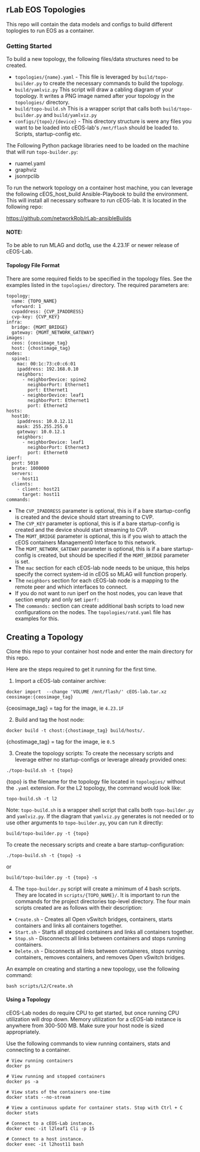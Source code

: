 ## rLab EOS Topologies

This repo will contain the data models and configs to build different toplogies to run EOS as a container.

### Getting Started
To build a new topology, the following files/data structures need to be created.
- `topologies/{name}.yaml` - This file is leveraged by `build/topo-builder.py` to create the necessary commands to build the topology.
- `build/yamlviz.py` This script will draw a cabling diagram of your topology. It writes a PNG image named after your topology in the `topologies/` directory. 
- `build/topo-build.sh` This is a wrapper script that calls both `build/topo-builder.py` and `build/yamlviz.py`
- `configs/{topo}/{device}` - This directory structure is were any files you want to be loaded into cEOS-lab's `/mnt/flash` should be loaded to.  Scripts, startup-config etc.

The Following Python package libraries need to be loaded on the machine that will run `topo-builder.py`:
- ruamel.yaml
- graphviz
- jsonrpclib

To run the network topology on a container host machine, you can leverage the following cEOS_host_build Ansible-Playbook to build the environment.  This will install all necessary software to run cEOS-lab. It is located in the following repo:

https://github.com/networkRob/rLab-ansibleBuilds

#### NOTE:
To be able to run MLAG and dot1q, use the 4.23.1F or newer release of cEOS-Lab.

#### Topology File Format
There are some required fields to be specified in the topology files.  See the examples listed in the `topologies/` directory.  The required parameters are:
```
topology:
  name: {TOPO_NAME}
  vforward: 1
  cvpaddress: {CVP_IPADDRESS}
  cvp-key: {CVP_KEY}
infra:
  bridge: {MGMT_BRIDGE}
  gateway: {MGMT_NETWORK_GATEWAY}
images:
  ceos: {ceosimage_tag}
  host: {chostimage_tag}
nodes:
  spine1:
    mac: 00:1c:73:c0:c6:01
    ipaddress: 192.168.0.10
    neighbors:
      - neighborDevice: spine2
        neighborPort: Ethernet1
        port: Ethernet1
      - neighborDevice: leaf1
        neighborPort: Ethernet1
        port: Ethernet2
hosts:
  host10:
    ipaddress: 10.0.12.11
    mask: 255.255.255.0
    gateway: 10.0.12.1
    neighbors:
      - neighborDevice: leaf1
        neighborPort: Ethernet3
        port: Ethernet0
iperf:
  port: 5010
  brate: 1000000
  servers:
    - host11
  clients:
    - client: host21
      target: host11
commands:
```

- The `CVP_IPADDRESS` parameter is optional, this is if a bare startup-config is created and the device should start streaming to CVP.
- The `CVP_KEY` parameter is optional, this is if a bare startup-config is created and the device should start streaming to CVP.
- The `MGMT_BRIDGE` parameter is optional, this is if you wish to attach the cEOS containers Management0 Interface to this network.
- The `MGMT_NETWORK_GATEWAY` parameter is optional, this is if a bare startup-config is created, but should be specified if the `MGMT_BRIDGE` parameter is set.
- The `mac` section for each cEOS-lab node needs to be unique, this helps specify the correct system-id in cEOS so MLAG will function properly.
- The `neighbors` section for each cEOS-lab node is a mapping to the remote peer and which interfaces to connect.
- If you do not want to run iperf on the host nodes, you can leave that section empty and only set `iperf:`
- The `commands:` section can create additional bash scripts to load new configurations on the nodes.  The `topologies/ratd.yaml` file has examples for this.

## Creating a Topology

Clone this repo to your container host node and enter the main directory for this repo.

Here are the steps required to get it running for the first time.

1. Import a cEOS-lab container archive:
```
docker import  --change 'VOLUME /mnt/flash/' cEOS-lab.tar.xz ceosimage:{ceosimage_tag}
```
{ceosimage_tag} = tag for the image, ie `4.23.1F`

2. Build and tag the host node:
```
docker build -t chost:{chostimage_tag} build/hosts/.
```
{chostimage_tag} = tag for the image, ie `0.5`

3. Create the topology scripts:
To create the necessary scripts and leverage either no startup-configs or leverage already provided ones:
```
./topo-build.sh -t {topo}
```

{topo} is the filename for the topology file located in `topologies/` without the `.yaml` extension. For the L2 topology, the command would look like:
```
topo-build.sh -t l2
```
Note: `topo-build.sh` is a wrapper shell script that calls both `topo-builder.py` and `yamlviz.py`. If the diagram that `yamlviz.py` generates is not needed or to use other arguments to `topo-builder.py`, you can run it directly:
```
build/topo-builder.py -t {topo}
```
To create the necessary scripts and create a bare startup-configuration:
```
./topo-build.sh -t {topo} -s
```

or

```
build/topo-builder.py -t {topo} -s
```

4. The `topo-builder.py` script will create a minimum of 4 bash scripts.  They are located in `scripts/{TOPO_NAME}/`.  It is important to run the commands for the project directories top-level directory.
The four main scripts created are as follows with their description:
- `Create.sh` - Creates all Open vSwitch bridges, containers, starts containers and links all containers together.
- `Start.sh` - Starts all stopped containers and links all containers together.
- `Stop.sh` - Disconnects all links between containers and stops running containers.
- `Delete.sh` - Disconnects all links between containeres, stops running containers, removes containers, and removes Open vSwitch bridges.

An example on creating and starting a new topology, use the following command:
```
bash scripts/L2/Create.sh
```

#### Using a Topology
cEOS-Lab nodes do require CPU to get started, but once running CPU utilization will drop down.  Memory utilization for a cEOS-lab instance is anywhere from 300-500 MB.  Make sure your host node is sized appropriately.

Use the following commands to view running containers, stats and connecting to a container.
```
# View running containers
docker ps

# View running and stopped containers
docker ps -a

# View stats of the containers one-time
docker stats --no-stream

# View a continuous update for container stats. Stop with Ctrl + C
docker stats

# Connect to a cEOS-Lab instance.
docker exec -it l2leaf1 Cli -p 15

# Connect to a host instance.
docker exec -it l2host11 bash
```
